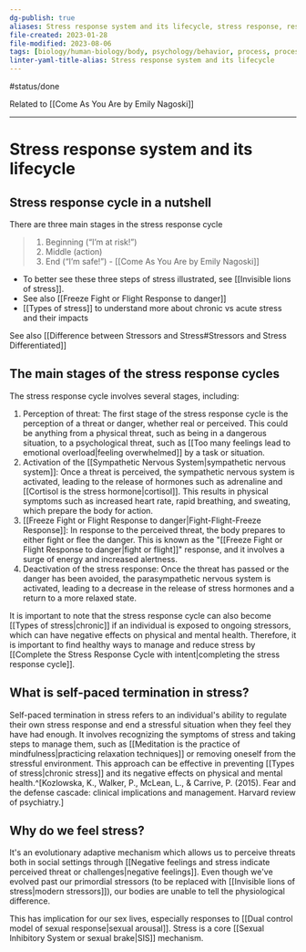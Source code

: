 ```yaml
---
dg-publish: true
aliases: Stress response system and its lifecycle, stress response, responding to stress, stress response cycle, stress response cycles, stress response system, incomplete stress response, psychological stress, stressed out, stressed state of mind, stress response system lifecycle, stress responses cycles, stress response system lifecycle, various stages of stress, overview of stress, concept of stress
file-created: 2023-01-28
file-modified: 2023-08-06
tags: [biology/human-biology/body, psychology/behavior, process, process, theory, health/stress, health/stress/stress-management, health/mental-health/anxiety]
linter-yaml-title-alias: Stress response system and its lifecycle
---
```


#status/done

Related to [[Come As You Are by Emily Nagoski]]

---

# Stress response system and its lifecycle

## Stress response cycle in a nutshell

There are three main stages in the stress response cycle

> 1. Beginning (“I’m at risk!”)
> 2. Middle (action)
> 3. End (“I’m safe!”)
> \- [[Come As You Are by Emily Nagoski]]

- To better see these three steps of stress illustrated, see [[Invisible lions of stress]].
- See also [[Freeze Fight or Flight Response to danger]]
- [[Types of stress]] to understand more about chronic vs acute stress and their impacts

See also [[Difference between Stressors and Stress#Stressors and Stress Differentiated]]

## The main stages of the stress response cycles

The stress response cycle involves several stages, including:

1. Perception of threat: The first stage of the stress response cycle is the perception of a threat or danger, whether real or perceived. This could be anything from a physical threat, such as being in a dangerous situation, to a psychological threat, such as [[Too many feelings lead to emotional overload|feeling overwhelmed]] by a task or situation.
2. Activation of the [[Sympathetic Nervous System|sympathetic nervous system]]: Once a threat is perceived, the sympathetic nervous system is activated, leading to the release of hormones such as adrenaline and [[Cortisol is the stress hormone|cortisol]]. This results in physical symptoms such as increased heart rate, rapid breathing, and sweating, which prepare the body for action.
3. [[Freeze Fight or Flight Response to danger|Fight-Flight-Freeze Response]]: In response to the perceived threat, the body prepares to either fight or flee the danger. This is known as the "[[Freeze Fight or Flight Response to danger|fight or flight]]" response, and it involves a surge of energy and increased alertness.
4. Deactivation of the stress response: Once the threat has passed or the danger has been avoided, the parasympathetic nervous system is activated, leading to a decrease in the release of stress hormones and a return to a more relaxed state.

It is important to note that the stress response cycle can also become [[Types of stress|chronic]] if an individual is exposed to ongoing stressors, which can have negative effects on physical and mental health. Therefore, it is important to find healthy ways to manage and reduce stress by [[Complete the Stress Response Cycle with intent|completing the stress response cycle]].

## What is self-paced termination in stress?

Self-paced termination in stress refers to an individual's ability to regulate their own stress response and end a stressful situation when they feel they have had enough. It involves recognizing the symptoms of stress and taking steps to manage them, such as [[Meditation is the practice of mindfulness|practicing relaxation techniques]] or removing oneself from the stressful environment. This approach can be effective in preventing [[Types of stress|chronic stress]] and its negative effects on physical and mental health.^[Kozlowska, K., Walker, P., McLean, L., & Carrive, P. (2015). Fear and the defense cascade: clinical implications and management. Harvard review of psychiatry.]

## Why do we feel stress?

It's an evolutionary adaptive mechanism which allows us to perceive threats both in social settings through [[Negative feelings and stress indicate perceived threat or challenges|negative feelings]]. Even though we've evolved past our primordial stressors (to be replaced with [[Invisible lions of stress|modern stressors]]), our bodies are unable to tell the physiological difference.

This has implication for our sex lives, especially responses to [[Dual control model of sexual response|sexual arousal]]. Stress is a core [[Sexual Inhibitory System or sexual brake|SIS]] mechanism.

